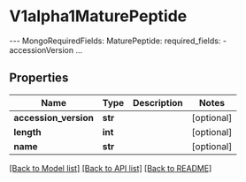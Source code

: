 # V1alpha1MaturePeptide

--- MongoRequiredFields:   MaturePeptide:     required_fields:       - accessionVersion ...
## Properties
Name | Type | Description | Notes
------------ | ------------- | ------------- | -------------
**accession_version** | **str** |  | [optional] 
**length** | **int** |  | [optional] 
**name** | **str** |  | [optional] 

[[Back to Model list]](../README.md#documentation-for-models) [[Back to API list]](../README.md#documentation-for-api-endpoints) [[Back to README]](../README.md)


